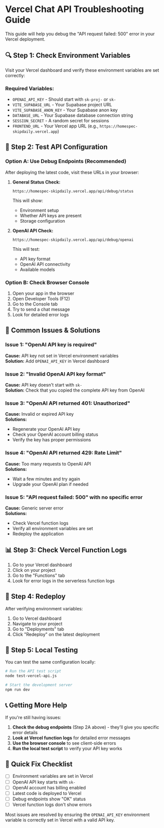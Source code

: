 # Vercel Chat API Troubleshooting Guide

This guide will help you debug the "API request failed: 500" error in your Vercel deployment.

## 🔍 Step 1: Check Environment Variables

Visit your Vercel dashboard and verify these environment variables are set correctly:

### Required Variables:
- `OPENAI_API_KEY` - Should start with `sk-proj-` or `sk-`
- `VITE_SUPABASE_URL` - Your Supabase project URL
- `VITE_SUPABASE_ANON_KEY` - Your Supabase anon key
- `DATABASE_URL` - Your Supabase database connection string
- `SESSION_SECRET` - A random secret for sessions
- `FRONTEND_URL` - Your Vercel app URL (e.g., `https://homespec-skipdaily.vercel.app`)

## 🔧 Step 2: Test API Configuration

### Option A: Use Debug Endpoints (Recommended)

After deploying the latest code, visit these URLs in your browser:

1. **General Status Check:**
   ```
   https://homespec-skipdaily.vercel.app/api/debug/status
   ```
   This will show:
   - Environment setup
   - Whether API keys are present
   - Storage configuration

2. **OpenAI API Check:**
   ```
   https://homespec-skipdaily.vercel.app/api/debug/openai
   ```
   This will test:
   - API key format
   - OpenAI API connectivity
   - Available models

### Option B: Check Browser Console

1. Open your app in the browser
2. Open Developer Tools (F12)
3. Go to the Console tab
4. Try to send a chat message
5. Look for detailed error logs

## 🚨 Common Issues & Solutions

### Issue 1: "OpenAI API key is required"
**Cause:** API key not set in Vercel environment variables  
**Solution:** Add `OPENAI_API_KEY` in Vercel dashboard

### Issue 2: "Invalid OpenAI API key format"
**Cause:** API key doesn't start with `sk-`  
**Solution:** Check that you copied the complete API key from OpenAI

### Issue 3: "OpenAI API returned 401: Unauthorized"
**Cause:** Invalid or expired API key  
**Solutions:**
- Regenerate your OpenAI API key
- Check your OpenAI account billing status
- Verify the key has proper permissions

### Issue 4: "OpenAI API returned 429: Rate Limit"
**Cause:** Too many requests to OpenAI API  
**Solutions:**
- Wait a few minutes and try again
- Upgrade your OpenAI plan if needed

### Issue 5: "API request failed: 500" with no specific error
**Cause:** Generic server error  
**Solutions:**
- Check Vercel function logs
- Verify all environment variables are set
- Redeploy the application

## 📊 Step 3: Check Vercel Function Logs

1. Go to your Vercel dashboard
2. Click on your project
3. Go to the "Functions" tab
4. Look for error logs in the serverless function logs

## 🔄 Step 4: Redeploy

After verifying environment variables:

1. Go to Vercel dashboard
2. Navigate to your project
3. Go to "Deployments" tab
4. Click "Redeploy" on the latest deployment

## 🧪 Step 5: Local Testing

You can test the same configuration locally:

```bash
# Run the API test script
node test-vercel-api.js

# Start the development server
npm run dev
```

## 📞 Getting More Help

If you're still having issues:

1. **Check the debug endpoints** (Step 2A above) - they'll give you specific error details
2. **Look at Vercel function logs** for detailed error messages
3. **Use the browser console** to see client-side errors
4. **Run the local test script** to verify your API key works

## 🎯 Quick Fix Checklist

- [ ] Environment variables are set in Vercel
- [ ] OpenAI API key starts with `sk-`
- [ ] OpenAI account has billing enabled
- [ ] Latest code is deployed to Vercel
- [ ] Debug endpoints show "OK" status
- [ ] Vercel function logs don't show errors

Most issues are resolved by ensuring the `OPENAI_API_KEY` environment variable is correctly set in Vercel with a valid API key.
